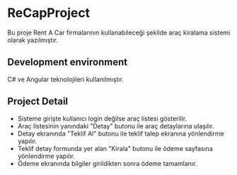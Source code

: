 # ReCapProject

Bu proje Rent A Car firmalarının kullanabileceği şekilde araç kiralama sistemi olarak yazılmıştır. 

## Development environment

C# ve Angular teknolojileri kullanılmıştır. 

## Project Detail

* Sisteme girişte kullanıcı login değilse araç listesi gösterilir. 
* Araç listesinin yanındaki "Detay" butonu ile araç detaylarına ulaşılır.
* Detay ekranında "Teklif Al" butonu ile teklif talep ekranına yönlendirme yapılır. 
* Teklif detay formunda yer alan "Kirala" butonu ile ödeme sayfasına yönlendirme yapılır. 
* Ödeme ekranında bilgiler girildikten sonra ödeme tamamlanır.


